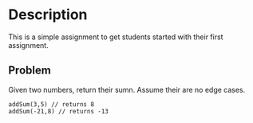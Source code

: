 # Description
This is a simple assignment to get students started with their first assignment.

## Problem
Given two numbers, return their sumn. Assume their are no edge cases.
```
addSum(3,5) // returns 8
addSum(-21,8) // returns -13
```
